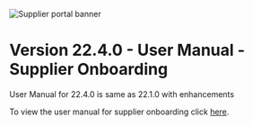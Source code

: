 ![Supplier portal banner](../../../../images/banner-supplier-portal.jpg)

# Version 22.4.0 - User Manual - Supplier Onboarding

User Manual for 22.4.0 is same as 22.1.0 with enhancements

To view the user manual for supplier onboarding click [here](../22.1.0/usermanual-supplierportal-supplier-onboarding.md).

